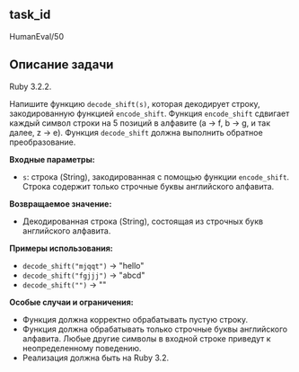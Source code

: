 ## task_id
HumanEval/50

## Описание задачи
Ruby 3.2.2.

Напишите функцию `decode_shift(s)`, которая декодирует строку, закодированную функцией `encode_shift`. Функция `encode_shift` сдвигает каждый символ строки на 5 позиций в алфавите (a -> f, b -> g, и так далее, z -> e).  Функция `decode_shift` должна выполнить обратное преобразование.


**Входные параметры:**

* `s`: строка (String), закодированная с помощью функции `encode_shift`.  Строка содержит только строчные буквы английского алфавита.


**Возвращаемое значение:**

* Декодированная строка (String), состоящая из строчных букв английского алфавита.


**Примеры использования:**

* `decode_shift("mjqqt")`  ->  "hello"
* `decode_shift("fgjjj")` -> "abcd"
* `decode_shift("")`     -> ""


**Особые случаи и ограничения:**

* Функция должна корректно обрабатывать пустую строку.
* Функция должна обрабатывать только строчные буквы английского алфавита.  Любые другие символы в входной строке приведут к неопределенному поведению.
* Реализация должна быть на Ruby 3.2.


